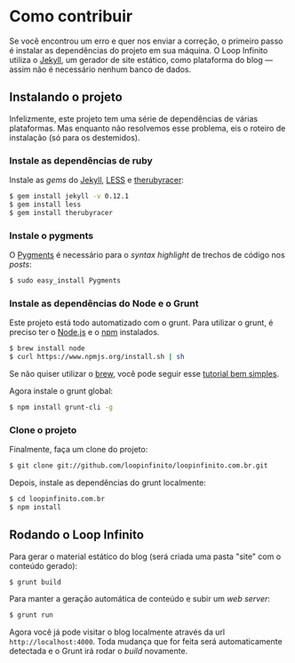 # Como contribuir

Se você encontrou um erro e quer nos enviar a correção, o primeiro passo é 
instalar as dependências do projeto em sua máquina. O Loop Infinito utiliza o
[Jekyll](https://github.com/mojombo/jekyll), um gerador de site estático, como
plataforma do blog — assim não é necessário nenhum banco de dados.


## Instalando o projeto

Infelizmente, este projeto tem uma série de dependências de várias plataformas.
Mas enquanto não resolvemos esse problema, eis o roteiro de instalação (só para 
os destemidos).


### Instale as dependências de ruby

Instale as _gems_ do [Jekyll](https://github.com/mojombo/jekyll),
[LESS](http://lesscss.loopinfinito.com.br/) e
[therubyracer](https://rubygems.org/gems/therubyracer):


```bash
$ gem install jekyll -v 0.12.1
$ gem install less
$ gem install therubyracer
```


### Instale o pygments

O [Pygments](http://pygments.org/) é necessário para o _syntax highlight_ de
trechos de código nos _posts_:

```bash
$ sudo easy_install Pygments
```


### Instale as dependências do Node e o Grunt

Este projeto está todo automatizado com o grunt. Para utilizar o grunt, é
preciso ter o [Node.js](http://nodejs.org/) e o [npm](https://www.npmjs.org/) 
instalados.

```bash
$ brew install node
$ curl https://www.npmjs.org/install.sh | sh
```

Se não quiser utilizar o [brew](http://brew.sh/), você pode seguir esse 
[tutorial bem simples](https://gist.github.com/isaacs/579814).

Agora instale o grunt global:

```bash
$ npm install grunt-cli -g
```


### Clone o projeto 

Finalmente, faça um clone do projeto:

```bash
$ git clone git://github.com/loopinfinito/loopinfinito.com.br.git
```

Depois, instale as dependências do grunt localmente:

```bash
$ cd loopinfinito.com.br
$ npm install
```


## Rodando o Loop Infinito

Para gerar o material estático do blog (será criada uma pasta "site" com o 
conteúdo gerado):

```bash
$ grunt build
```

Para manter a geração automática de conteúdo e subir um _web server_:

```bash
$ grunt run
```

Agora você já pode visitar o blog localmente através da url `http://localhost:4000`.
Toda mudança que for feita será automaticamente detectada e o Grunt irá rodar
o _build_ novamente.
